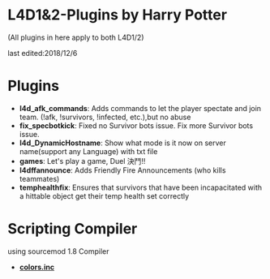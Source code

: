 # L4D1&2-Plugins  by Harry Potter

(All plugins in here apply to both L4D1/2) 

last edited:2018/12/6
# Plugins
* <b>l4d_afk_commands</b>: Adds commands to let the player spectate and join team. (!afk, !survivors, !infected, etc.),but no abuse
* <b>fix_specbotkick</b>: Fixed no Survivor bots issue. Fix more Survivor bots issue.
* <b>l4d_DynamicHostname</b>: Show what mode is it now on server name(support any Language) with txt file
* <b>games</b>: Let's play a game, Duel 決鬥!!
* <b>l4dffannounce</b>: Adds Friendly Fire Announcements (who kills teammates)
* <b>temphealthfix</b>: Ensures that survivors that have been incapacitated with a hittable object get their temp health set correctly
# Scripting Compiler
using sourcemod 1.8 Compiler
* <b>[colors.inc](https://forums.alliedmods.net/showthread.php?t=96831)</b>
